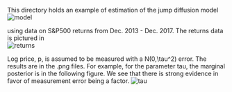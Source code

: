 This directory holds an example of estimation of the jump diffusion model 
![model](https://github.com/mcreel/SNM/blob/master/examples/JD/SimulationEstimation/model.png)

using data on S&P500 returns from Dec. 2013 - Dec. 2017. The returns data is pictured in  
![returns](https://github.com/mcreel/SNM/blob/master/examples/JD/returns.svg)

Log price, p, is assumed to be measured with a N(0,\tau^2) error. The results are in the .png files. For example, for the parameter tau, the marginal posterior is in the following figure. We see that there is strong evidence in favor of measurement error being a factor.
![tau](https://github.com/mcreel/SNM/blob/master/examples/JD/tau.png)

